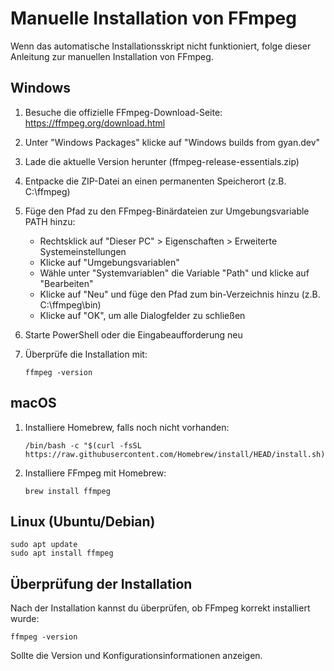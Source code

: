# Manuelle Installation von FFmpeg

Wenn das automatische Installationsskript nicht funktioniert, folge dieser Anleitung zur manuellen Installation von FFmpeg.

## Windows

1. Besuche die offizielle FFmpeg-Download-Seite:
   https://ffmpeg.org/download.html

2. Unter "Windows Packages" klicke auf "Windows builds from gyan.dev"

3. Lade die aktuelle Version herunter (ffmpeg-release-essentials.zip)

4. Entpacke die ZIP-Datei an einen permanenten Speicherort (z.B. C:\ffmpeg)

5. Füge den Pfad zu den FFmpeg-Binärdateien zur Umgebungsvariable PATH hinzu:
   - Rechtsklick auf "Dieser PC" > Eigenschaften > Erweiterte Systemeinstellungen
   - Klicke auf "Umgebungsvariablen"
   - Wähle unter "Systemvariablen" die Variable "Path" und klicke auf "Bearbeiten"
   - Klicke auf "Neu" und füge den Pfad zum bin-Verzeichnis hinzu (z.B. C:\ffmpeg\bin)
   - Klicke auf "OK", um alle Dialogfelder zu schließen

6. Starte PowerShell oder die Eingabeaufforderung neu

7. Überprüfe die Installation mit:
   ```
   ffmpeg -version
   ```

## macOS

1. Installiere Homebrew, falls noch nicht vorhanden:
   ```
   /bin/bash -c "$(curl -fsSL https://raw.githubusercontent.com/Homebrew/install/HEAD/install.sh)"
   ```

2. Installiere FFmpeg mit Homebrew:
   ```
   brew install ffmpeg
   ```

## Linux (Ubuntu/Debian)

```
sudo apt update
sudo apt install ffmpeg
```

## Überprüfung der Installation

Nach der Installation kannst du überprüfen, ob FFmpeg korrekt installiert wurde:

```
ffmpeg -version
```

Sollte die Version und Konfigurationsinformationen anzeigen. 
